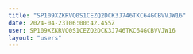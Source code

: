 ```yaml
---
title: "SP109XZKRVQ0S1CEZQ2DCK3J746TKC64GCBVVJW16"
date: 2024-04-23T06:00:42.455Z
user: SP109XZKRVQ0S1CEZQ2DCK3J746TKC64GCBVVJW16
layout: "users"
---
```

    